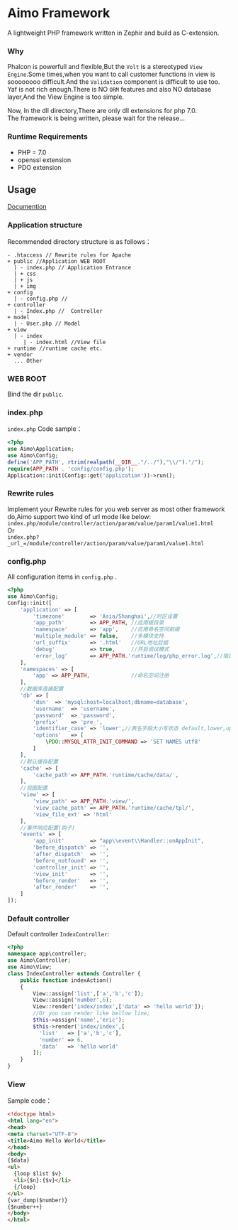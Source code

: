 # Aimo Framework
A lightweight PHP framework written in Zephir and build as C-extension.
### Why
Phalcon is powerfull and flexible,But the `Volt` is a stereotyped `View Engine`.Some times,when you want to call customer functions in view is soooooooo difficult.And the `Validation` component is difficult to use too.   
Yaf is not rich enough.There is NO `ORM` features and also NO database layer,And the View Engine is too simple.   

Now, In the dll directory,There are only dll extensions for php 7.0.   
The framework is being written, please wait for the release...

### Runtime Requirements
* PHP = 7.0
* openssl extension
* PDO extension

## Usage
[Documention](https://fonqing.github.io/Aimo/)
### Application structure
Recommended directory structure is as follows：
```
- .htaccess // Rewrite rules for Apache
+ public //Application WEB ROOT
  | - index.php // Application Entrance
  | + css
  | + js
  | + img
+ config
  | - config.php // 
+ controller
  | - Index.php //  Controller
+ model
  | - User.php // Model
+ view    
  | - index   
     | - index.html //View file
+ runtime //runtime cache etc.
+ vendor
  ... Other
```
### WEB ROOT
Bind the dir `public`.

### index.php 
`index.php` Code sample：

```php
<?php
use Aimo\Application;
use Aimo\Config;
define('APP_PATH', rtrim(realpath(__DIR__."/../"),"\\/")."/");
require(APP_PATH . 'config/config.php');
Application::init(Config::get('application'))->run();
```
### Rewrite rules

Implement your Rewrite rules for you web server as most other framework do,Aimo support two kind of url mode like below:    
`index.php/module/controller/action/param/value/param1/value1.html`   
Or    
`index.php?_url_=/module/controller/action/param/value/param1/value1.html`

### config.php
All configuration items in `config.php` .
```php
<?php
use Aimo\Config;
Config::init([
    'application' => [
        'timezone'        => 'Asia/Shanghai',//时区设置
        'app_path'        => APP_PATH, //应用根目录
        'namespace'       => 'app',    //应用命名空间前缀
        'multiple_module' => false,    //多模块支持
        'url_suffix'      => '.html'   //URL地址后缀
        'debug'           => true,     //开启调试模式
        'error_log'       => APP_PATH.'runtime/log/php_error.log',//指定脚本错误日志文件
    ],
    'namespaces' => [
        'app' => APP_PATH,             //命名空间注册
    ],
    //数据库连接配置
    'db' => [
        'dsn'  => 'mysql:host=localhost;dbname=database',
        'username'  => 'username',
        'password'  => 'password',
        'prefix'    => 'pre_',
        'identifier_case' => 'lower',//表名字段大小写状态 default,lower,upper
        'options'   => [
            \PDO::MYSQL_ATTR_INIT_COMMAND => 'SET NAMES utf8'
        ]
    ],
    //默认缓存配置
    'cache' => [
        'cache_path'=> APP_PATH.'runtime/cache/data/',
    ],
    //视图配置
    'view' => [
        'view_path' => APP_PATH.'view/',
        'view_cache_path' => APP_PATH.'runtime/cache/tpl/',
        'view_file_ext' => 'html'
    ],
    //事件响应配置(钩子)
    'events' => [
        'app_init'        => "app\\event\\Handler::onAppInit",
        'before_dispatch' => '',
        'after_dispatch'  => '',
        'before_notfound' => '',
        'controller_init' => '',
        'view_init'       => '',
        'before_render'   => '',
        'after_render'    => '',
    ]
]);
```
### Default controller
Default controller  `IndexController`:

```php
<?php
namespace app\controller;
use Aimo\Controller;
use Aimo\View;
class IndexController extends Controller {
    public function indexAction()
    {
        View::assign('list',['a','b','c']);
        View::assign('number',6);
        View::render('index/index',['data' => 'hello world']);
        //Or you can render like bellow line;
        $this->assign('name','eric');
        $this->render('index/index',[
          'list'   => ['a','b','c'],
          'number' => 6,
          'data'   => 'hello world'
        ]);
    }
}
```

### View

Sample code：

```html
<!doctype html>
<html lang="en">
<head>
<meta charset="UTF-8">
<title>Aimo Hello World</title>
</head>
<body>
{$data}
<ul>
  {loop $list $v}
  <li>{$n}:{$v}</li>
  {/loop}
</ul>
{var_dump($number)}
{$number++}
</body>
</html>
```
